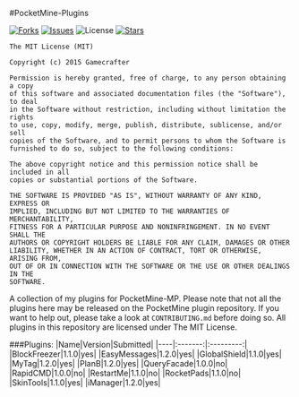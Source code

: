 #PocketMine-Plugins

[![Forks](https://img.shields.io/github/forks/Gamecrafter/PocketMine-Plugins.svg)](https://github.com/Gamecrafter/PocketMine-Plugins/network)
[![Issues](http://img.shields.io/github/issues-raw/Gamecrafter/PocketMine-Plugins.svg)](https://github.com/Gamecrafter/PocketMine-Plugins/issues)
![License](https://img.shields.io/badge/license-MIT-red.svg)
[![Stars](https://img.shields.io/github/stars/Gamecrafter/PocketMine-Plugins.svg)](https://github.com/Gamecrafter/PocketMine-Plugins/stargazers)

```
The MIT License (MIT)

Copyright (c) 2015 Gamecrafter

Permission is hereby granted, free of charge, to any person obtaining a copy
of this software and associated documentation files (the "Software"), to deal
in the Software without restriction, including without limitation the rights
to use, copy, modify, merge, publish, distribute, sublicense, and/or sell
copies of the Software, and to permit persons to whom the Software is
furnished to do so, subject to the following conditions:

The above copyright notice and this permission notice shall be included in all
copies or substantial portions of the Software.

THE SOFTWARE IS PROVIDED "AS IS", WITHOUT WARRANTY OF ANY KIND, EXPRESS OR
IMPLIED, INCLUDING BUT NOT LIMITED TO THE WARRANTIES OF MERCHANTABILITY,
FITNESS FOR A PARTICULAR PURPOSE AND NONINFRINGEMENT. IN NO EVENT SHALL THE
AUTHORS OR COPYRIGHT HOLDERS BE LIABLE FOR ANY CLAIM, DAMAGES OR OTHER
LIABILITY, WHETHER IN AN ACTION OF CONTRACT, TORT OR OTHERWISE, ARISING FROM,
OUT OF OR IN CONNECTION WITH THE SOFTWARE OR THE USE OR OTHER DEALINGS IN THE
SOFTWARE.
```

A collection of my plugins for PocketMine-MP. Please note that not all the plugins here may be
released on the PocketMine plugin repository. If you want to help out, please take a look at `CONTRIBUTING.md` before doing
so. All plugins in this repository are licensed under The MIT License.

###Plugins:
|Name|Version|Submitted|
|----|:-------:|:---------:|
|BlockFreezer|1.1.0|yes|
|EasyMessages|1.2.0|yes|
|GlobalShield|1.1.0|yes|
|MyTag|1.2.0|yes|
|PlanB|1.2.0|yes|
|QueryFacade|1.0.0|no|
|RapidCMD|1.0.0|no|
|RestartMe|1.1.0|no|
|RocketPads|1.1.0|no|
|SkinTools|1.1.0|yes|
|iManager|1.2.0|yes|